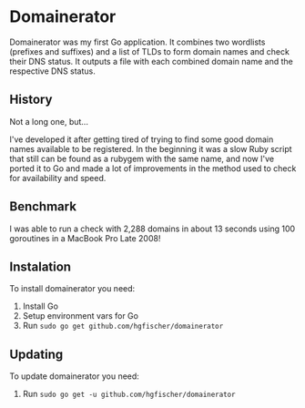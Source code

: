 # Domainerator

Domainerator was my first Go application. It combines two wordlists (prefixes and suffixes) and a list of TLDs to form domain names and check their DNS status. It outputs a file with each combined domain name and the respective DNS status. 

## History

Not a long one, but...

I've developed it after getting tired of trying to find some good domain names available to be registered. 
In the beginning it was a slow Ruby script that still can be found as a rubygem with the same name, and now I've ported it to Go and made a lot of improvements in the method used to check for availability and speed.

## Benchmark

I was able to run a check with 2,288 domains in about 13 seconds using 100 goroutines in a MacBook Pro Late 2008!

## Instalation

To install domainerator you need:

1. Install Go
2. Setup environment vars for Go
3. Run `sudo go get github.com/hgfischer/domainerator`

## Updating

To update domainerator you need:

1. Run `sudo go get -u github.com/hgfischer/domainerator`
